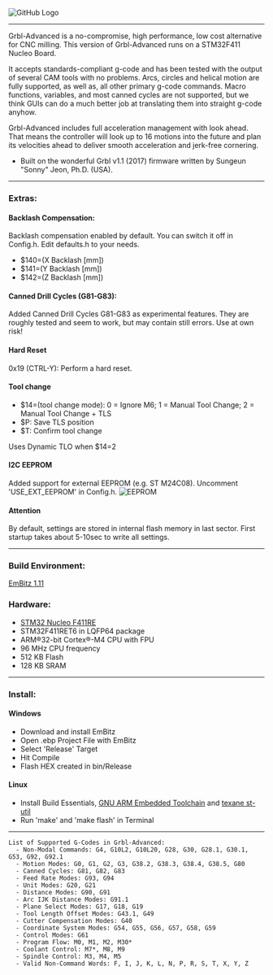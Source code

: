 ![GitHub Logo](https://github.com/Schildkroet/GRBL-Advanced/blob/software/en.nucleo-F4.jpg?raw=true)

***
Grbl-Advanced is a no-compromise, high performance, low cost alternative for CNC milling. This version of Grbl-Advanced runs on a STM32F411 Nucleo Board.

It accepts standards-compliant g-code and has been tested with the output of several CAM tools with no problems. Arcs, circles and helical motion are fully supported, as well as, all other primary g-code commands. Macro functions, variables, and most canned cycles are not supported, but we think GUIs can do a much better job at translating them into straight g-code anyhow.

Grbl-Advanced includes full acceleration management with look ahead. That means the controller will look up to 16 motions into the future and plan its velocities ahead to deliver smooth acceleration and jerk-free cornering.

* Built on the wonderful Grbl v1.1 (2017) firmware written by Sungeun "Sonny" Jeon, Ph.D. (USA).

***

### Extras:
#### Backlash Compensation:
Backlash compensation enabled by default. You can switch it off in Config.h.
Edit defaults.h to your needs.

* $140=(X Backlash [mm])
* $141=(Y Backlash [mm])
* $142=(Z Backlash [mm])

#### Canned Drill Cycles (G81-G83):
Added Canned Drill Cycles G81-G83 as experimental features. They are roughly tested and seem to work, but may contain still errors. Use at own risk!

#### Hard Reset
0x19 (CTRL-Y): Perform a hard reset.

#### Tool change
* $14=(tool change mode): 0 = Ignore M6; 1 = Manual Tool Change; 2 = Manual Tool Change + TLS
* $P: Save TLS position
* $T: Confirm tool change

Uses Dynamic TLO when $14=2

#### I2C EEPROM
Added support for external EEPROM (e.g. ST M24C08). Uncomment 'USE_EXT_EEPROM' in Config.h.
![EEPROM](https://github.com/Schildkroet/GRBL-Advanced/blob/software/eeprom.png?raw=true)

#### Attention
By default, settings are stored in internal flash memory in last sector. First startup takes about 5-10sec to write all settings.

***

### Build Environment:

[EmBitz 1.11](https://www.embitz.org/)

### Hardware:

* [STM32 Nucleo F411RE](http://www.st.com/en/evaluation-tools/nucleo-f411re.html)
* STM32F411RET6 in LQFP64 package
* ARM®32-bit Cortex®-M4 CPU with FPU
* 96 MHz CPU frequency
* 512 KB Flash
* 128 KB SRAM

***
### Install:

#### Windows
* Download and install EmBitz
* Open .ebp Project File with EmBitz
* Select 'Release' Target
* Hit Compile
* Flash HEX created in bin/Release

#### Linux
* Install Build Essentials, [GNU ARM Embedded Toolchain](https://developer.arm.com/open-source/gnu-toolchain/gnu-rm) and [texane st-util](https://github.com/texane/stlink)
* Run 'make' and 'make flash' in Terminal

***

```
List of Supported G-Codes in Grbl-Advanced:
  - Non-Modal Commands: G4, G10L2, G10L20, G28, G30, G28.1, G30.1, G53, G92, G92.1
  - Motion Modes: G0, G1, G2, G3, G38.2, G38.3, G38.4, G38.5, G80
  - Canned Cycles: G81, G82, G83
  - Feed Rate Modes: G93, G94
  - Unit Modes: G20, G21
  - Distance Modes: G90, G91
  - Arc IJK Distance Modes: G91.1
  - Plane Select Modes: G17, G18, G19
  - Tool Length Offset Modes: G43.1, G49
  - Cutter Compensation Modes: G40
  - Coordinate System Modes: G54, G55, G56, G57, G58, G59
  - Control Modes: G61
  - Program Flow: M0, M1, M2, M30*
  - Coolant Control: M7*, M8, M9
  - Spindle Control: M3, M4, M5
  - Valid Non-Command Words: F, I, J, K, L, N, P, R, S, T, X, Y, Z
```
